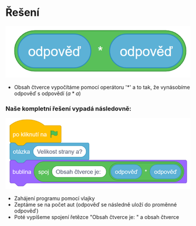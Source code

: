 # Řešení

![image](images/obsah.png)

- Obsah čtverce vypočítáme pomocí operátoru '*' a to tak, že vynásobíme odpověď s odpovědí ($a*a$)

### Naše kompletní řešení vypadá následovně:

![image](images/reseni.png)

- Zahájení programu pomocí vlajky
- Zeptáme se na počet aut (odpověď se následně uloží do proměnné odpověď)
- Poté vypíšeme spojení řetězce "Obsah čtverce je: " a obsah čtverce
